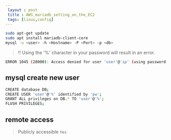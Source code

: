 ```yaml
---
 layout : post
 title : AWS_mariadb_setting_on_the_EC2
 tags: [linux,config]
---
```


```bash
sudo apt-get update
sudo apt install mariadb-client-core
mysql -u <user> -h <Hostname> -P <Port> -p <db>
```

> ‼ Using the '%' character in your password will result in an error.

```bash
ERROR 1045 (28000): Access denied for user 'user'@'ip' (using password: YES)
```

## mysql create new user

```bash
CREATE database DB;
CREATE USER 'user'@'%' identified by 'pw';
GRANT ALL privileges on DB.* TO 'user'@'%';
FLUSH PRIVILEGES;
```

## remote access

> Publicly accessible `Yes`
